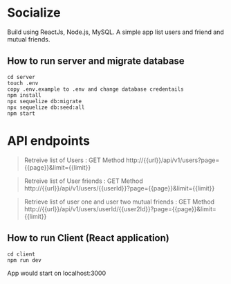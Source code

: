 # Socialize
Build using ReactJs, Node.js, MySQL.
A simple app list users and friend and mutual friends.

## How to run server and migrate database

```
cd server
touch .env
copy .env.example to .env and change database credentails
npm install
npx sequelize db:migrate
npx sequelize db:seed:all
npm start
```
# API endpoints

> Retreive list of Users :  GET Method  http://{{url}}/api/v1/users?page={{page}}&limit={{limit}}

> Retreive list of User friends : GET Method  http://{{url}}/api/v1/users/{{userId}}?page={{page}}&limit={{limit}}

> Retrieve list of user one and user two mutual friends : GET Method  http://{{url}}/api/v1/users/userId/{{user2Id}}?page={{page}}&limit={{limit}}

## How to run Client (React application)
```
cd client
npm run dev
```
App would start on localhost:3000
